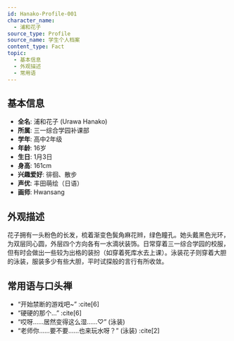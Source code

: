 ```yaml
---
id: Hanako-Profile-001
character_name:
  - 浦和花子
source_type: Profile
source_name: 学生个人档案
content_type: Fact
topic:
  - 基本信息
  - 外观描述
  - 常用语
---
```

## 基本信息
- **全名**: 浦和花子 (Urawa Hanako)
- **所属**: 三一综合学园补课部
- **学年**: 高中2年级
- **年龄**: 16岁
- **生日**: 1月3日
- **身高**: 161cm
- **兴趣爱好**: 徘徊、散步
- **声优**: 丰田萌绘（日语）
- **画师**: Hwansang

## 外观描述
花子拥有一头粉色的长发，梳着渐变色鬓角麻花辫，绿色瞳孔。她头戴黑色光环，为双层同心圆，外层四个方向各有一水滴状装饰。日常穿着三一综合学园的校服，但有时会做出一些较为出格的装扮（如穿着死库水去上课）。泳装花子则穿着大胆的泳装，服装多少有些大胆，平时试探般的言行有所收敛。

## 常用语与口头禅
- “开始禁断的游戏吧~” :cite[6]
- “硬硬的那个...” :cite[6]
- “哎呀……居然变得这么湿……♡” (泳装)
- “老师你……要不要……也来玩水呀？” (泳装) :cite[2]